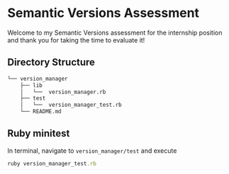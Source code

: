 # Semantic Versions Assessment

Welcome to my Semantic Versions assessment for the internship position and thank you for taking the time to evaluate it! 

## Directory Structure

```bash
└── version_manager
    ├── lib
    │   └──  version_manager.rb
    ├── test
    │   └──  version_manager_test.rb 
    └── README.md
```

## Ruby minitest

In terminal, navigate to `version_manager/test` and execute 

```ruby
ruby version_manager_test.rb  
```
